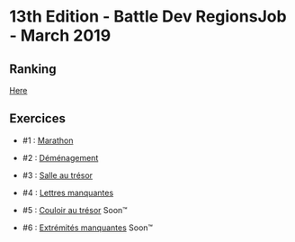# 13th Edition - Battle Dev RegionsJob - March 2019

## Ranking

[Here](ranking.md)

## Exercices

- #1 : [Marathon](exercice-1/index.js)

- #2 : [Déménagement](exercice-2/index.js)

- #3 : [Salle au trésor](exercice-3/index.js)

- #4 : [Lettres manquantes](exercice-4/index.js)

- #5 : [Couloir au trésor](exercice-5/index.js) Soon™

- #6 : [Extrémités manquantes](exercice-6/index.js) Soon™